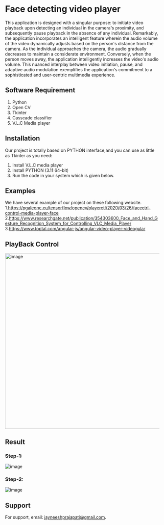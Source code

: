 # Face detecting video player
This application is designed with a singular purpose: to initiate video playback upon detecting an individual in the camera's proximity, and subsequently pause playback in the absence of any individual. Remarkably, the application incorporates an intelligent feature wherein the audio volume of the video dynamically adjusts based on the person's distance from the camera. As the individual approaches the camera, the audio gradually decreases to maintain a considerate environment. Conversely, when the person moves away, the application intelligently increases the video's audio volume. This nuanced interplay between video initiation, pause, and adaptive audio modulation exemplifies the application's commitment to a sophisticated and user-centric multimedia experience.

## Software Requirement
1. Python
2. Open CV
3. Tkinter
4. Casscade classifier
4. V.L.C Media player

## Installation
Our project is totally based on PYTHON interface,and you can use as little as Tkinter as you need:
1. Install V.L.C media player
2. Install PYTHON (3.11 64-bit)
3. Run the code in your system which is given below.

## Examples
We have several example of our project on these following website.
1.https://pgaleone.eu/tensorflow/opencv/playerctl/2020/03/26/facectrl-control-media-player-face
2.https://www.researchgate.net/publication/354303600_Face_and_Hand_Gesture_Recognition_System_for_Controlling_VLC_Media_Player
3.https://www.toptal.com/angular-js/angular-video-player-videogular

## PlayBack Control
<img width="572" alt="image" src="https://github.com/jayneeshk/AI-based-video-player/assets/112818987/e349c2f1-17d0-424a-b2c1-66b5b1fb52c2">

## Result
### Step-1:
![image](https://github.com/jayneeshk/AI-based-video-player/assets/112818987/4ba6f9be-f9af-4e36-a4b0-2c6ed7f3655b)
### Step-2:
![image](https://github.com/jayneeshk/AI-based-video-player/assets/112818987/9b4bd315-5b6b-42f5-b756-16f3825c866b)

## Support
For support, email: jayneeshprajapati@gmail.com.
